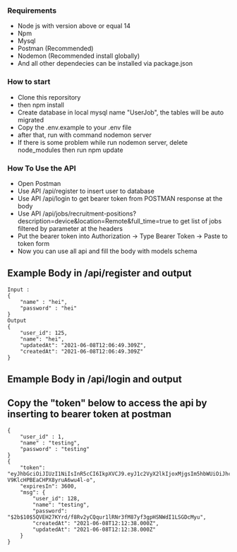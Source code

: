 ### Requirements
<ul>
<li>Node js with version above or equal 14</li> 
<li>Npm</li> 
<li>Mysql</li> 
<li>Postman (Recommended)</li> 
<li>Nodemon (Recommended install globally)</li> 
<li>And all other dependecies can be installed via package.json</li>
</ul>

### How to start
<ul>
<li>Clone this reporsitory
<li>then npm install</li>
<li>Create database in local mysql name "UserJob", the tables will be auto migrated</li>
<li>Copy the .env.example to your .env file</li>
<li>after that, run with command nodemon server</li>
<li>If there is some problem while run nodemon server, delete node_modules then run npm update</li>
</ul>


### How To Use the API
<ul>
<li>Open Postman</li>
<li>Use API /api/register to insert user to database</li>
<li>Use API /api/login to get bearer token from POSTMAN response at the body</li>
<li>Use API /api/jobs/recruitment-positions?description=device&location=Remote&full_time=true to get list of jobs filtered by parameter at the headers</li>
<li>Put the bearer token into Authorization -> Type Bearer Token -> Paste to token form</li>
<li>Now you can use all api and fill the body with models schema</li>
</ul>

## Example Body in /api/register and output 

```shell
Input : 
{
    "name" : "hei",
    "password" : "hei"
}
Output 
{
    "user_id": 125,
    "name": "hei",
    "updatedAt": "2021-06-08T12:06:49.309Z",
    "createdAt": "2021-06-08T12:06:49.309Z"
}
```
## Emample Body in /api/login and output
## Copy the "token" below to access the api by inserting to bearer token at postman
``` shell
{
    "user_id" : 1,
    "name" : "testing",
    "password" : "testing"
}
{
    "token": "eyJhbGciOiJIUzI1NiIsInR5cCI6IkpXVCJ9.eyJ1c2VyX2lkIjoxMjgsIm5hbWUiOiJhc2VtIiwiaWF0IjoxNjIzMTU0MzcxLCJleHAiOjE2MjMxNTc5NzF9.Cxw075Vxs88u4ZvB-V9KlcHPBEaCHPX8yruA6wu4l-o",
    "expiresIn": 3600,
    "msg": {
        "user_id": 128,
        "name": "testing",
        "password": "$2b$10$5QVEH27KYrd/f8Rv2yCQqur1lRNr3fM87yf3gpHSNWdI1LSGDcMyu",
        "createdAt": "2021-06-08T12:12:38.000Z",
        "updatedAt": "2021-06-08T12:12:38.000Z"
    }
}
```

